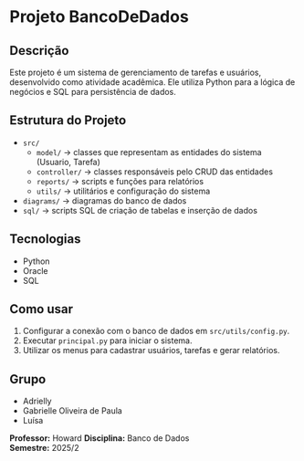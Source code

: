 # Projeto BancoDeDados

## Descrição
Este projeto é um sistema de gerenciamento de tarefas e usuários, desenvolvido como atividade acadêmica. 
Ele utiliza Python para a lógica de negócios e SQL para persistência de dados.

## Estrutura do Projeto
- `src/`
  - `model/` → classes que representam as entidades do sistema (Usuario, Tarefa)
  - `controller/` → classes responsáveis pelo CRUD das entidades
  - `reports/` → scripts e funções para relatórios
  - `utils/` → utilitários e configuração do sistema
- `diagrams/` → diagramas do banco de dados
- `sql/` → scripts SQL de criação de tabelas e inserção de dados

## Tecnologias
- Python 
- Oracle 
- SQL

## Como usar
1. Configurar a conexão com o banco de dados em `src/utils/config.py`.
2. Executar `principal.py` para iniciar o sistema.
3. Utilizar os menus para cadastrar usuários, tarefas e gerar relatórios.

## Grupo
- Adrielly
- Gabrielle Oliveira de Paula
- Luísa 



**Professor:** Howard
**Disciplina:** Banco de Dados  
**Semestre:** 2025/2
